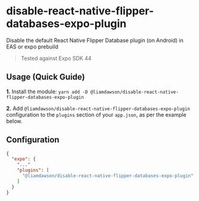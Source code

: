 # disable-react-native-flipper-databases-expo-plugin

Disable the default React Native Flipper Database plugin (on Android) in EAS or expo prebuild

> Tested against Expo SDK 44

## Usage (Quick Guide)

**1.** Install the module: `yarn add -D @liamdawson/disable-react-native-flipper-databases-expo-plugin`

**2.** Add `@liamdawson/disable-react-native-flipper-databases-expo-plugin` configuration to the `plugins` section of your `app.json`, as per the example below.

## Configuration

```json
{
  "expo": {
    "..."
    "plugins": [
      "@liamdawson/disable-react-native-flipper-databases-expo-plugin"
    ]
  }
}
```
